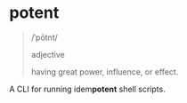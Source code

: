 # potent

> /ˈpōtnt/
>
> adjective
>
> having great power, influence, or effect.

A CLI for running idem**potent** shell scripts.
